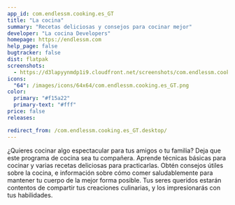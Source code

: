 ```yaml
---
app_id: com.endlessm.cooking.es_GT
title: "La cocina"
summary: "Recetas deliciosas y consejos para cocinar mejor"
developer: "La cocina Developers"
homepage: https://endlessm.com
help_page: false
bugtracker: false
dist: flatpak
screenshots:
  - https://d3lapyynmdp1i9.cloudfront.net/screenshots/com.endlessm.cooking.es_GT/C/com.endlessm.cooking.es_gt-screenshot1.jpg
icons:
  "64": /images/icons/64x64/com.endlessm.cooking.es_GT.png
color:
  primary: "#f15a22"
  primary-text: "#fff"
price: false
releases:

redirect_from: /com.endlessm.cooking.es_GT.desktop/
---
```


<p>¿Quieres cocinar algo espectacular para tus amigos o tu familia? Deja que este programa de cocina sea tu compañera. Aprende técnicas básicas para cocinar y varias recetas deliciosas para practicarlas. Obtén consejos útiles sobre la cocina, e información sobre cómo comer saludablemente para mantener tu cuerpo de la mejor forma posible. Tus seres queridos estarán contentos de compartir tus creaciones culinarias, y los impresionarás con tus habilidades.</p>